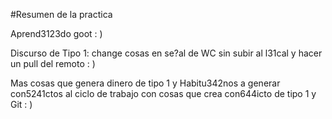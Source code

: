#Resumen de la practica

Aprend3123do goot   : )

Discurso de Tipo 1: change cosas en se?al de WC sin subir al l31cal y hacer un pull del remoto : )

Mas cosas que genera dinero de tipo 1 y Habitu342nos a generar con5241ctos al ciclo de trabajo con cosas que crea con644icto de tipo 1 y Git : )

